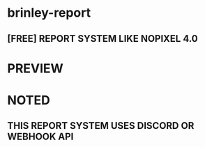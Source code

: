 # brinley-report
## [FREE] REPORT SYSTEM LIKE NOPIXEL 4.0

# PREVIEW



# NOTED

## THIS REPORT SYSTEM USES DISCORD OR WEBHOOK API
